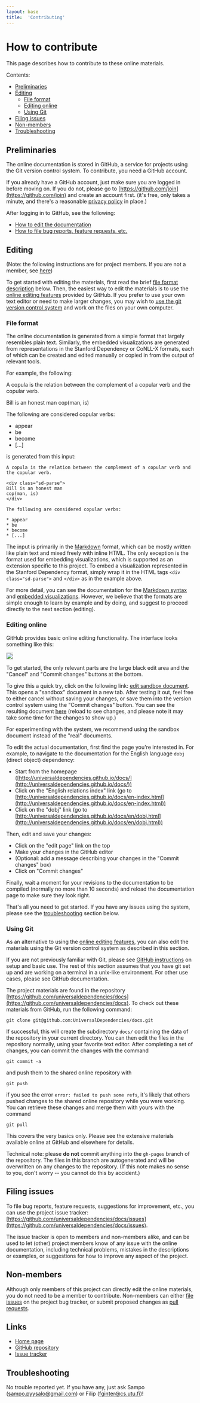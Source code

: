 ```yaml
---
layout: base
title:  'Contributing'
---
```


# How to contribute

This page describes how to contribute to these online materials.

Contents:

* [Preliminaries](#preliminaries)
* [Editing](#editing)
  - [File format](#file-format)
  - [Editing online](#editing-online)
  - [Using Git](#using-git)
* [Filing issues](#filing-issues)
* [Non-members](#non-members)
* [Troubleshooting](#troubleshooting)

## Preliminaries

The online documentation is stored in GitHub, a service for projects
using the Git version control system. To contribute, you need a GitHub
account.

If you already have a GitHub account, just make sure you are logged in
before moving on. If you do not, please go to
[https://github.com/join](https://github.com/join) and create an
account first. (it's free, only takes a minute, and there's a
reasonable [privacy
policy](https://help.github.com/articles/github-privacy-policy) in
place.)

After logging in to GitHub, see the following:

* [How to edit the documentation](#editing)
* [How to file bug reports, feature requests, etc.](#filing-issues)

## Editing

(Note: the following instructions are for project members. If you are
not a member, see [here](#non-members))

To get started with editing the materials, first read the brief [file
format description](#file-format) below. Then, the easiest way to edit
the materials is to use the [online editing features](#editing-online)
provided by GitHub. If you prefer to use your own text editor or need
to make larger changes, you may wish to [use the git version control
system](#using-git) and work on the files on your own computer.

### File format

The online documentation is generated from a simple format that
largely resembles plain text. Similarly, the embedded visualizations
are generated from representations in the Stanford Dependency or
CoNLL-X formats, each of which can be created and edited manually or
copied in from the output of relevant tools.

For example, the following:

<div class="example" markdown="1">

A copula is the relation between the complement of a copular verb and the copular verb.

<div class="sd-parse">
Bill is an honest man
cop(man, is)
</div>

The following are considered copular verbs:

* appear
* be
* become
* [...]

</div>

is generated from this input:

    A copula is the relation between the complement of a copular verb and the copular verb.

    <div class="sd-parse">
    Bill is an honest man
    cop(man, is)
    </div>

    The following are considered copular verbs:

    * appear
    * be
    * become
    * [...]

The input is primarily in the
[Markdown](http://daringfireball.net/projects/markdown/) format, which
can be mostly written like plain text and mixed freely with inline
HTML. The only exception is the format used for embedding
visualizations, which is supported as an extension specific to this
project. To embed a visualization represented in the Stanford
Dependency format, simply wrap it in the HTML tags `<div
class="sd-parse">` and `</div>` as in the example above.

For more detail, you can see the documentation for the [Markdown
syntax](http://daringfireball.net/projects/markdown/syntax) and
[embedded visualizations](embedsd.html). However, we believe that the
formats are simple enough to learn by example and by doing, and
suggest to proceed directly to the next section (editing).

### Editing online

GitHub provides basic online editing functionality. The interface
looks something like this:

<img style="border: 1px solid lightgray" src="img/gh-edit.png">

To get started, the only relevant parts are the large black edit area
and the "Cancel" and "Commit changes" buttons at the bottom.

To give this a quick try, click on the following link: <a
href="https://github.com/universaldependencies/docs/edit/pages-source/sandbox.md"
target="#">edit sandbox document</a>. This opens a "sandbox" document
in a new tab. After testing it out, feel free to either cancel without
saving your changes, or save them into the version control system
using the "Commit changes" button. You can see the resulting document
[here](http://universaldependencies.github.io/docs/sandbox.html)
(reload to see changes, and please note it may take some time for the
changes to show up.)

For experimenting with the system, we recommend using the sandbox
document instead of the "real" documents.

To edit the actual documentation, first find the page you're
interested in. For example, to navigate to the documentation for the
English language `dobj` (direct object) dependency:

* Start from the homepage ([http://universaldependencies.github.io/docs/](http://universaldependencies.github.io/docs/))
* Click on the "English relations index" link (go to [http://universaldependencies.github.io/docs/en-index.html](http://universaldependencies.github.io/docs/en-index.html))
* Click on the "dobj" link (go to [http://universaldependencies.github.io/docs/en/dobj.html](http://universaldependencies.github.io/docs/en/dobj.html))

Then, edit and save your changes:

* Click on the "edit page" link on the top
* Make your changes in the GitHub editor
* (Optional: add a message describing your changes in the "Commit changes" box)
* Click on "Commit changes"

Finally, wait a moment for your revisions to the documentation to be
compiled (normally no more than 10 seconds) and reload the
documentation page to make sure they look right.

That's all you need to get started. If you have any issues using the
system, please see the [troubleshooting](#troubleshooting) section
below.

### Using Git

As an alternative to using the [online editing
features](#editing-online), you can also edit the materials using the
Git version control system as described in this section.

If you are not previously familiar with Git, please see [GitHub
instructions](https://help.github.com/articles/set-up-git) on setup
and basic use. The rest of this section assumes that you have git set
up and are working on a terminal in a unix-like environment. For other
use cases, please see GitHub documentation.

The project materials are found in the repository
[https://github.com/universaldependencies/docs](https://github.com/universaldependencies/docs).
To check out these materials from GitHub, run the following command:

    git clone git@github.com:UniversalDependencies/docs.git

If successful, this will create the subdirectory `docs/` containing
the data of the repository in your current directory. You can then
edit the files in the repository normally, using your favorite text
editor. After completing a set of changes, you can commit the changes
with the command

    git commit -a

and push them to the shared online repository with

    git push

if you see the error `error: failed to push some refs`, it's likely
that others pushed changes to the shared online repository while you
were working. You can retrieve these changes and merge them with
yours with the command

    git pull

This covers the very basics only. Please see the extensive materials
available online at GitHub and elsewhere for details.

Technical note: please **do not** commit anything into the `gh-pages`
branch of the repository. The files in this branch are autogenerated
and will be overwritten on any changes to the repository. (If this
note makes no sense to you, don't worry -- you cannot do this by
accident.)

## Filing issues

To file bug reports, feature requests, suggestions for improvement,
etc., you can use the project issue tracker: [https://github.com/universaldependencies/docs/issues](https://github.com/universaldependencies/docs/issues).

The issue tracker is open to members and non-members alike, and can be
used to let (other) project members know of any issue with the online
documentation, including technical problems, mistakes in the
descriptions or examples, or suggestions for how to improve any aspect
of the project.

## Non-members

Although only members of this project can directly edit the online
materials, you do not need to be a member to contribute. Non-members
can either [file issues](#filing-issues) on the project bug tracker,
or submit proposed changes as [pull
requests](https://help.github.com/articles/using-pull-requests).

## Links

* [Home page](http://universaldependencies.github.io/docs/)
* [GitHub repository](https://github.com/universaldependencies/docs)
* [Issue tracker](https://github.com/universaldependencies/docs/issues)

## Troubleshooting

No trouble reported yet. If you have any, just ask Sampo
(sampo.pyysalo@gmail.com) or Filip (fginter@cs.utu.fi)!